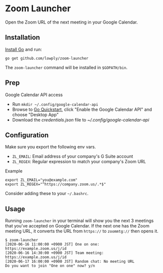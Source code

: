 # Zoom Launcher

Open the Zoom URL of the next meeting in your Google Calendar.

## Installation

[Install Go](https://golang.org/doc/install) and run:

```
go get github.com/lowply/zoom-launcher
```

The `zoom-launcher` command will be installed in `$GOPATH/bin`.

## Prep

Google Calendar API access

- Run `mkdir ~/.config/google-calendar-api`
- Browse to [Go Quickstart](https://developers.google.com/calendar/quickstart/go),  click "Enable the Google Calendar API" and choose "Desktop App"
- Download the *credentials.json* file to *~/.config/google-calendar-api*

## Configuration

Make sure you export the following env vars.

- `ZL_EMAIL`: Email address of your company's G Suite account
- `ZL_REGEX`: Regular expression to match your company's Zoom URL

Example

```
export ZL_EMAIL="you@example.com"
export ZL_REGEX="^https://company.zoom.us/.*$"
```

Consider adding these to your `~/.bashrc`.

## Usage

Running `zoom-launcher` in your terminal will show you the next 3 meetings that you've accepted on Google Calendar. If the next one has the Zoom meeting URL, it converts the URL from `https://` to `zoommtg://` then opens it.

```
$ zoom-launcher
[2020-06-16 11:00:00 +0900 JST] One on one: https://example.zoom.us/j/id
[2020-06-16 14:30:00 +0900 JST] Team meeting: https://example.zoom.us/j/id
[2020-06-17 16:00:00 +0900 JST] Random chat: No meeting URL
Do you want to join "One on one" now? y/n
```
